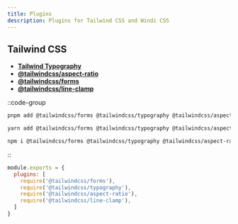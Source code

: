 ```yaml
---
title: Plugins
description: Plugins for Tailwind CSS and Windi CSS
---
```


## Tailwind CSS

- [**Tailwind Typography**](https://github.com/tailwindlabs/tailwindcss-typography)
- [**@tailwindcss/aspect-ratio**](https://github.com/tailwindlabs/tailwindcss-aspect-ratio)
- [**@tailwindcss/forms**](https://github.com/tailwindlabs/tailwindcss-forms)
- [**@tailwindcss/line-clamp**](https://github.com/tailwindlabs/tailwindcss-line-clamp)

::code-group
```bash [pnpm]
pnpm add @tailwindcss/forms @tailwindcss/typography @tailwindcss/aspect-ratio @tailwindcss/line-clamp
```
```bash [yarn]
yarn add @tailwindcss/forms @tailwindcss/typography @tailwindcss/aspect-ratio @tailwindcss/line-clamp
```
```bash [npm]
npm i @tailwindcss/forms @tailwindcss/typography @tailwindcss/aspect-ratio @tailwindcss/line-clamp
```
::

```js title="tailwind.config.js"
module.exports = {
  plugins: [
    require('@tailwindcss/forms'),
    require('@tailwindcss/typography'),
    require('@tailwindcss/aspect-ratio'),
    require('@tailwindcss/line-clamp'),
  ]
}
```
